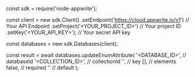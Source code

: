 const sdk = require('node-appwrite');

const client = new sdk.Client()
    .setEndpoint('https://cloud.appwrite.io/v1') // Your API Endpoint
    .setProject('<YOUR_PROJECT_ID>') // Your project ID
    .setKey('<YOUR_API_KEY>'); // Your secret API key

const databases = new sdk.Databases(client);

const result = await databases.updateEnumAttribute(
    '<DATABASE_ID>', // databaseId
    '<COLLECTION_ID>', // collectionId
    '', // key
    [], // elements
    false, // required
    '<DEFAULT>' // default
);
